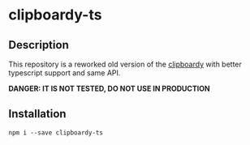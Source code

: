 # clipboardy-ts

## Description

This repository is a reworked old version of the [clipboardy](https://github.com/sindresorhus/clipboardy) with better typescript support and same API.

**DANGER: IT IS NOT TESTED, DO NOT USE IN PRODUCTION**

## Installation

```
npm i --save clipboardy-ts
```


